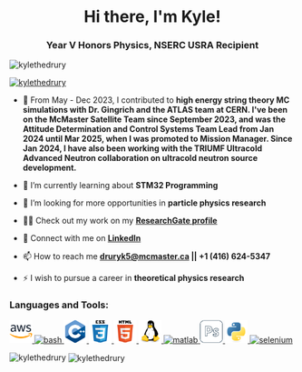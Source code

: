 <h1 align="center">Hi there, I'm Kyle!</h1>
<h3 align="center">Year V Honors Physics, NSERC USRA Recipient</h3>

<p align="left"> <img src="https://komarev.com/ghpvc/?username=kylethedrury&label=Profile%20views&color=0e75b6&style=flat" alt="kylethedrury" /> </p>

<p align="left"> <a href="https://github.com/ryo-ma/github-profile-trophy"><img src="https://github-profile-trophy.vercel.app/?username=kylethedrury" alt="kylethedrury" /></a> </p>

- 🔭 From May - Dec 2023, I contributed to **high energy string theory MC simulations with Dr. Gingrich and the ATLAS team at CERN. I've been on the McMaster Satellite Team since September 2023, and was the Attitude Determination and Control Systems Team Lead from Jan 2024 until Mar 2025, when I was promoted to Mission Manager. Since Jan 2024, I have also been working with the TRIUMF Ultracold Advanced Neutron collaboration on ultracold neutron source development.**

- 🌱 I’m currently learning about **STM32 Programming**

- 👯 I’m looking for more opportunities in **particle physics research**

- 👨‍💻 Check out my work on my **[ResearchGate profile](https://www.researchgate.net/profile/Kyle-Drury?ev=prf_overview)**

- 💬 Connect with me on **[LinkedIn](https://www.linkedin.com/in/kyle-m-drury/)**

- 📫 How to reach me **druryk5@mcmaster.ca || +1 (416) 624-5347**

- ⚡ I wish to pursue a career in **theoretical physics research**

<h3 align="left">Languages and Tools:</h3>
<p align="left"> <a href="https://aws.amazon.com" target="_blank" rel="noreferrer"> <img src="https://raw.githubusercontent.com/devicons/devicon/master/icons/amazonwebservices/amazonwebservices-original-wordmark.svg" alt="aws" width="40" height="40"/> </a> <a href="https://www.gnu.org/software/bash/" target="_blank" rel="noreferrer"> <img src="https://www.vectorlogo.zone/logos/gnu_bash/gnu_bash-icon.svg" alt="bash" width="40" height="40"/> </a> <a href="https://www.w3schools.com/cpp/" target="_blank" rel="noreferrer"> <img src="https://raw.githubusercontent.com/devicons/devicon/master/icons/cplusplus/cplusplus-original.svg" alt="cplusplus" width="40" height="40"/> </a> <a href="https://www.w3schools.com/css/" target="_blank" rel="noreferrer"> <img src="https://raw.githubusercontent.com/devicons/devicon/master/icons/css3/css3-original-wordmark.svg" alt="css3" width="40" height="40"/> </a> <a href="https://www.w3.org/html/" target="_blank" rel="noreferrer"> <img src="https://raw.githubusercontent.com/devicons/devicon/master/icons/html5/html5-original-wordmark.svg" alt="html5" width="40" height="40"/> </a> <a href="https://www.linux.org/" target="_blank" rel="noreferrer"> <img src="https://raw.githubusercontent.com/devicons/devicon/master/icons/linux/linux-original.svg" alt="linux" width="40" height="40"/> </a> <a href="https://www.mathworks.com/" target="_blank" rel="noreferrer"> <img src="https://upload.wikimedia.org/wikipedia/commons/2/21/Matlab_Logo.png" alt="matlab" width="40" height="40"/> </a> <a href="https://www.photoshop.com/en" target="_blank" rel="noreferrer"> <img src="https://raw.githubusercontent.com/devicons/devicon/master/icons/photoshop/photoshop-line.svg" alt="photoshop" width="40" height="40"/> </a> <a href="https://www.python.org" target="_blank" rel="noreferrer"> <img src="https://raw.githubusercontent.com/devicons/devicon/master/icons/python/python-original.svg" alt="python" width="40" height="40"/> </a> <a href="https://www.selenium.dev" target="_blank" rel="noreferrer"> <img src="https://raw.githubusercontent.com/detain/svg-logos/780f25886640cef088af994181646db2f6b1a3f8/svg/selenium-logo.svg" alt="selenium" width="40" height="40"/> </a> </p>

<p><img align="left" src="https://github-readme-stats.vercel.app/api/top-langs?username=kylethedrury&show_icons=true&locale=en&layout=compact" alt="kylethedrury" /></p>

<p>&nbsp;<img align="center" src="https://github-readme-stats.vercel.app/api?username=kylethedrury&show_icons=true&locale=en" alt="kylethedrury" /></p>

